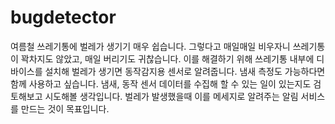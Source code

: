 # bugdetector

여름철 쓰레기통에 벌레가 생기기 매우 쉽습니다. 그렇다고 매일매일 비우자니
쓰레기통이 꽉차지도 않았고,  매일 버리기도 귀찮습니다. 이를 해결하기 위해 
쓰레기통 내부에 디바이스를 설치해  벌레가 생기면 동작감지용 센서로 알려줍니다.
냄새 측정도 가능하다면 함께 사용하고 싶습니다. 냄새, 동작 센서 데이터를
 수집해 할 수 있는 일이 있는지도 검토해보고 시도해볼 생각입니다.
벌레가 발생했을때 이를 메세지로 알려주는 알림 서비스를 만드는 것이 목표입니다.

